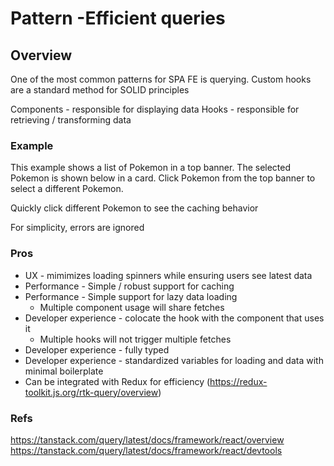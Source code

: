 # Pattern -Efficient queries

## Overview

One of the most common patterns for SPA FE is querying. Custom hooks are a standard method for SOLID principles

Components - responsible for displaying data
Hooks - responsible for retrieving / transforming data

### Example

This example shows a list of Pokemon in a top banner. The selected Pokemon is shown below in a card. Click Pokemon from the top banner to select a different Pokemon.

Quickly click different Pokemon to see the caching behavior

For simplicity, errors are ignored

### Pros

- UX - mimimizes loading spinners while ensuring users see latest data
- Performance - Simple / robust support for caching
- Performance - Simple support for lazy data loading
  - Multiple component usage will share fetches
- Developer experience - colocate the hook with the component that uses it
  - Multiple hooks will not trigger multiple fetches
- Developer experience - fully typed
- Developer experience - standardized variables for loading and data with minimal boilerplate
- Can be integrated with Redux for efficiency (https://redux-toolkit.js.org/rtk-query/overview)

### Refs

https://tanstack.com/query/latest/docs/framework/react/overview
https://tanstack.com/query/latest/docs/framework/react/devtools
